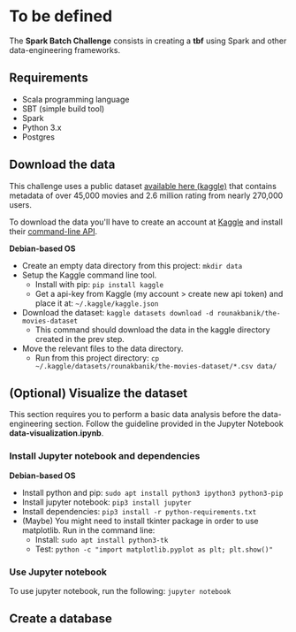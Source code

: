 # To be defined 

The **Spark Batch Challenge** consists in creating a **tbf** using Spark and other 
data-engineering frameworks.  

## Requirements
* Scala programming language
* SBT (simple build tool)
* Spark
* Python 3.x
* Postgres

## Download the data

This challenge uses a public dataset [available here (kaggle)](https://www.kaggle.com/rounakbanik/the-movies-dataset/home)
that contains metadata of over 45,000 movies and 2.6 million rating from nearly 270,000 users.

To download the data you'll have to create an account at [Kaggle](https://www.kaggle.com) 
and install their [command-line API](https://github.com/Kaggle/kaggle-api).

**Debian-based OS**
* Create an empty data directory from this project: `mkdir data`
* Setup the Kaggle command line tool.
    * Install with pip: `pip install kaggle`
    * Get a api-key from Kaggle (my account > create new api token) and place it at: `~/.kaggle/kaggle.json`
* Download the dataset: `kaggle datasets download -d rounakbanik/the-movies-dataset`
    * This command should download the data in the kaggle directory created in the prev step. 
* Move the relevant files to the data directory.
    * Run from this project directory: `cp ~/.kaggle/datasets/rounakbanik/the-movies-dataset/*.csv data/`
  
## (Optional) Visualize the dataset

This section requires you to perform a basic data analysis before the data-engineering section. 
Follow the guideline provided in the Jupyter Notebook **data-visualization.ipynb**.

### Install Jupyter notebook and dependencies
**Debian-based OS**
* Install python and pip: `sudo apt install python3 ipython3 python3-pip`
* Install jupyter notebook: `pip3 install jupyter`
* Install dependencies: `pip3 install -r python-requirements.txt`
* (Maybe) You might need to install tkinter package in order to use matplotlib. Run in the command line:
  * Install: `sudo apt install python3-tk`
  * Test: `python -c "import matplotlib.pyplot as plt; plt.show()"`

### Use Jupyter notebook

To use jupyter notebook, run the following: `jupyter notebook `
## Create a database


